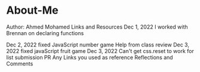 # About-Me



Author: Ahmed Mohamed
Links and Resources
Dec 1, 2022 I worked with Brennan on declaring functions 

Dec 2, 2022 fixed JavaScript number game Help from class review 
Dec 3, 2022 fixed javaScript fruit game
Dec 3, 2022 Can't get css.reset to work for list 
submission PR
Any Links you used as reference
Reflections and Comments

